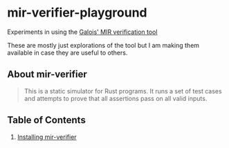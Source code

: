# mir-verifier-playground

Experiments in using the [Galois' MIR verification tool](https://github.com/GaloisInc/mir-verifier)

These are mostly just explorations of the tool but I am making them available
in case they are useful to others.

## About mir-verifier

> This is a static simulator for Rust programs. It runs a set of test cases
> and attempts to prove that all assertions pass on all valid inputs.


## Table of Contents

1. [Installing mir-verifier](docs/installation.md)
<!--
2. [Using mir-verifier](docs/using.md)
3. [mir-verifier issues](docs/issues.md)
-->
